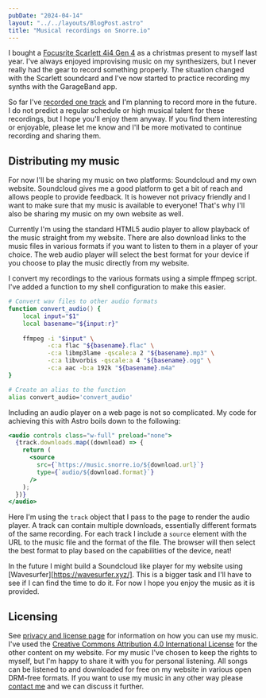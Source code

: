 ```yaml
---
pubDate: "2024-04-14"
layout: "../../layouts/BlogPost.astro"
title: "Musical recordings on Snorre.io"
---
```


I bought a [Focusrite Scarlett 4i4 Gen 4](https://focusrite.com/products/scarlett-4i4) as a christmas present to myself last year.
I've always enjoyed improvising music on my synthesizers, but I never really had the gear to record something properly.
The situation changed with the Scarlett soundcard and I've now started to practice recording my synths with the GarageBand app.

So far I've [recorded one track](/music/2024-04-13-contemplations-synth-neon-scapes) and I'm planning to record more in the future.
I do not predict a regular schedule or high musical talent for these recordings, but I hope you'll enjoy them anyway.
If you find them interesting or enjoyable, please let me know and I'll be more motivated to continue recording and sharing them.

## Distributing my music

For now I'll be sharing my music on two platforms: Soundcloud and my own website.
Soundcloud gives me a good platform to get a bit of reach and allows people to provide feedback.
It is however not privacy friendly and I want to make sure that my music is available to everyone!
That's why I'll also be sharing my music on my own website as well.

Currently I'm using the standard HTML5 audio player to allow playback of the music straight from my website.
There are also download links to the music files in various formats if you want to listen to them in a player of your choice.
The web audio player will select the best format for your device if you choose to play the music directly from my website.

I convert my recordings to the various formats using a simple ffmpeg script.
I've added a function to my shell configuration to make this easier.
  
```zsh
# Convert wav files to other audio formats
function convert_audio() {
    local input="$1"
    local basename="${input:r}"
    
    ffmpeg -i "$input" \
           -c:a flac "${basename}.flac" \
           -c:a libmp3lame -qscale:a 2 "${basename}.mp3" \
           -c:a libvorbis -qscale:a 4 "${basename}.ogg" \
           -c:a aac -b:a 192k "${basename}.m4a"
}

# Create an alias to the function
alias convert_audio='convert_audio'
```

Including an audio player on a web page is not so complicated.
My code for achieving this with Astro boils down to the following:

```jsx
<audio controls class="w-full" preload="none">
  {track.downloads.map((download) => {
    return (
      <source
        src={`https://music.snorre.io/${download.url}`}
        type={`audio/${download.format}`}
      />
    );
  })}
</audio>
```

Here I'm using the `track` object that I pass to the page to render the audio player.
A track can contain multiple downloads, essentially different formats of the same recording.
For each track I include a `source` element with the URL to the music file and the format of the file.
The browser will then select the best format to play based on the capabilities of the device, neat!

In the future I might build a Soundcloud like player for my website using [Wavesurfer][https://wavesurfer.xyz/].
This is a bigger task and I'll have to see if I can find the time to do it.
For now I hope you enjoy the music as it is provided.

## Licensing

See [privacy and license page](/privacy#music) for information on how you can use my music.
I've used the [Creative Commons Attribution 4.0 International License](https://creativecommons.org/licenses/by/4.0/) for the other content on my website.
For my music I've chosen to keep the rights to myself, but I'm happy to share it with you for personal listening.
All songs can be listened to and downloaded for free on my website in various open DRM-free formats.
If you want to use my music in any other way please [contact me](/contact) and we can discuss it further.